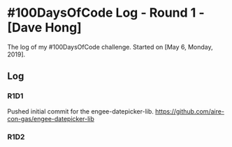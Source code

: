 # #100DaysOfCode Log - Round 1 - [Dave Hong]

The log of my #100DaysOfCode challenge. Started on [May 6, Monday, 2019].

## Log

### R1D1 
Pushed initial commit for the engee-datepicker-lib. https://github.com/aire-con-gas/engee-datepicker-lib

### R1D2
